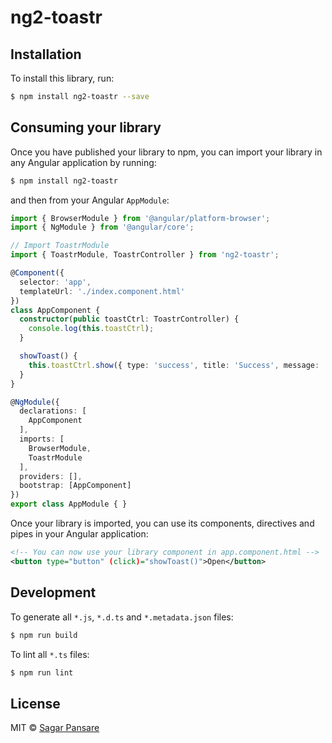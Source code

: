# ng2-toastr

## Installation

To install this library, run:

```bash
$ npm install ng2-toastr --save
```

## Consuming your library

Once you have published your library to npm, you can import your library in any Angular application by running:

```bash
$ npm install ng2-toastr
```

and then from your Angular `AppModule`:

```typescript
import { BrowserModule } from '@angular/platform-browser';
import { NgModule } from '@angular/core';

// Import ToastrModule
import { ToastrModule, ToastrController } from 'ng2-toastr';

@Component({
  selector: 'app',
  templateUrl: './index.component.html'
})
class AppComponent {
  constructor(public toastCtrl: ToastrController) {
    console.log(this.toastCtrl);
  }

  showToast() {
    this.toastCtrl.show({ type: 'success', title: 'Success', message: 'Added Successfully !!!' });
  }
}

@NgModule({
  declarations: [
    AppComponent
  ],
  imports: [
    BrowserModule,
    ToastrModule
  ],
  providers: [],
  bootstrap: [AppComponent]
})
export class AppModule { }
```

Once your library is imported, you can use its components, directives and pipes in your Angular application:

```xml
<!-- You can now use your library component in app.component.html -->
<button type="button" (click)="showToast()">Open</button>
```

## Development

To generate all `*.js`, `*.d.ts` and `*.metadata.json` files:

```bash
$ npm run build
```

To lint all `*.ts` files:

```bash
$ npm run lint
```

## License

MIT © [Sagar Pansare](mailto:sagarprince2012@gmail.com)
